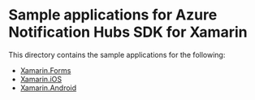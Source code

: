 # Sample applications for Azure Notification Hubs SDK for Xamarin

This directory contains the sample applications for the following:

- [Xamarin.Forms](NotificationHubSample)
- [Xamarin.iOS](bindings/NHubSampleXamariniOS)
- [Xamarin.Android](bindings/NHubSampleXamarinAndroid)
